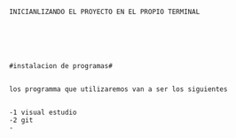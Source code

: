           INICIANLIZANDO EL PROYECTO EN EL PROPIO TERMINAL 






          #instalacion de programas#


          los programma que utilizaremos van a ser los siguientes 


          -1 visual estudio
          -2 git 
          -


          
